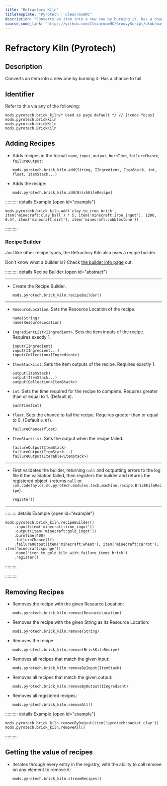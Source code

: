 ```yaml
---
title: "Refractory Kiln"
titleTemplate: "Pyrotech | CleanroomMC"
description: "Converts an item into a new one by burning it. Has a chance to fail."
source_code_link: "https://github.com/CleanroomMC/GroovyScript/blob/master/src/main/java/com/cleanroommc/groovyscript/compat/mods/pyrotech/BrickKiln.java"
---
```


# Refractory Kiln (Pyrotech)

## Description

Converts an item into a new one by burning it. Has a chance to fail.

## Identifier

Refer to this via any of the following:

```groovy:no-line-numbers {1}
mods.pyrotech.brick_kiln/* Used as page default */ // [!code focus]
mods.pyrotech.brickkiln
mods.pyrotech.brickKiln
mods.pyrotech.BrickKiln
```


## Adding Recipes

- Adds recipes in the format `name`, `input`, `output`, `burnTime`, `failureChance`, `failureOutput`:

    ```groovy:no-line-numbers
    mods.pyrotech.brick_kiln.add(String, IIngredient, ItemStack, int, float, ItemStack...)
    ```

- Adds the recipe:

    ```groovy:no-line-numbers
    mods.pyrotech.brick_kiln.add(BrickKilnRecipe)
    ```

:::::::::: details Example {open id="example"}
```groovy:no-line-numbers
mods.pyrotech.brick_kiln.add('clay_to_iron_brick', item('minecraft:clay_ball') * 5, item('minecraft:iron_ingot'), 1200, 0.5f, item('minecraft:dirt'), item('minecraft:cobblestone'))
```

::::::::::

### Recipe Builder

Just like other recipe types, the Refractory Kiln also uses a recipe builder.

Don't know what a builder is? Check [the builder info page](../../getting_started/builder.md) out.

:::::::::: details Recipe Builder {open id="abstract"}

---

- Create the Recipe Builder.

    ```groovy:no-line-numbers
    mods.pyrotech.brick_kiln.recipeBuilder()
    ```

---

- `ResourceLocation`. Sets the Resource Location of the recipe.

    ```groovy:no-line-numbers
    name(String)
    name(ResourceLocation)
    ```

- `IngredientList<IIngredient>`. Sets the item inputs of the recipe. Requires exactly 1.

    ```groovy:no-line-numbers
    input(IIngredient)
    input(IIngredient...)
    input(Collection<IIngredient>)
    ```

- `ItemStackList`. Sets the item outputs of the recipe. Requires exactly 1.

    ```groovy:no-line-numbers
    output(ItemStack)
    output(ItemStack...)
    output(Collection<ItemStack>)
    ```

- `int`. Sets the time required for the recipe to complete. Requires greater than or equal to 1. (Default `0`).

    ```groovy:no-line-numbers
    burnTime(int)
    ```

- `float`. Sets the chance to fail the recipe. Requires greater than or equal to 0. (Default `0.0f`).

    ```groovy:no-line-numbers
    failureChance(float)
    ```

- `ItemStackList`. Sets the output when the recipe failed.

    ```groovy:no-line-numbers
    failureOutput(ItemStack)
    failureOutput(ItemStack...)
    failureOutput(Iterable<ItemStack>)
    ```

---

- First validates the builder, returning `null` and outputting errors to the log file if the validation failed, then registers the builder and returns the registered object. (returns `null` or `com.codetaylor.mc.pyrotech.modules.tech.machine.recipe.BrickKilnRecipe`).

    ```groovy:no-line-numbers
    register()
    ```

---

::::::::: details Example {open id="example"}
```groovy:no-line-numbers
mods.pyrotech.brick_kiln.recipeBuilder()
    .input(item('minecraft:iron_ingot'))
    .output(item('minecraft:gold_ingot'))
    .burnTime(400)
    .failureChance(1f)
    .failureOutput(item('minecraft:wheat'), item('minecraft:carrot'), item('minecraft:sponge'))
    .name('iron_to_gold_kiln_with_failure_items_brick')
    .register()
```

:::::::::

::::::::::

## Removing Recipes

- Removes the recipe with the given Resource Location:

    ```groovy:no-line-numbers
    mods.pyrotech.brick_kiln.remove(ResourceLocation)
    ```

- Removes the recipe with the given String as its Resource Location:

    ```groovy:no-line-numbers
    mods.pyrotech.brick_kiln.remove(String)
    ```

- Removes the recipe:

    ```groovy:no-line-numbers
    mods.pyrotech.brick_kiln.remove(BrickKilnRecipe)
    ```

- Removes all recipes that match the given input:

    ```groovy:no-line-numbers
    mods.pyrotech.brick_kiln.removeByInput(ItemStack)
    ```

- Removes all recipes that match the given output:

    ```groovy:no-line-numbers
    mods.pyrotech.brick_kiln.removeByOutput(IIngredient)
    ```

- Removes all registered recipes:

    ```groovy:no-line-numbers
    mods.pyrotech.brick_kiln.removeAll()
    ```

:::::::::: details Example {open id="example"}
```groovy:no-line-numbers
mods.pyrotech.brick_kiln.removeByOutput(item('pyrotech:bucket_clay'))
mods.pyrotech.brick_kiln.removeAll()
```

::::::::::

## Getting the value of recipes

- Iterates through every entry in the registry, with the ability to call remove on any element to remove it:

    ```groovy:no-line-numbers
    mods.pyrotech.brick_kiln.streamRecipes()
    ```

